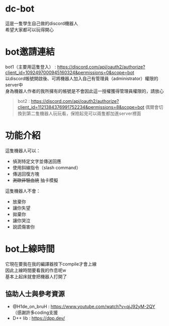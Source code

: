 # dc-bot
這是一隻學生自己做的discord機器人  
希望大家都可以玩得開心

# bot邀請連結
bot1（主要用這隻登入） : https://discord.com/api/oauth2/authorize?client_id=1092497000945160324&permissions=0&scope=bot   
以discord帳號開啟後、可將機器人加入自己有管理員（administrator）權限的server中  
身為機器人作者的我所擁有的帳號是不會因此這一授權獲得管理員權限的，請放心  
> bot2 : https://discord.com/api/oauth2/authorize?client_id=1121384376991752234&permissions=8&scope=bot
> 偶爾會切換到第二隻機器人玩玩看，保險起見可以兩隻都加進server裡面

# 功能介紹
這隻機器人可以：
* 偵測特定文字並傳送回應
* 使用斜線指令（slash command）
* 傳送回復方塊
* ~~測歐非驗血統~~ 抽卡模擬

這隻機器人不會：
* 放棄你
* 讓你失望
* 拋棄你
* 讓你哭泣
* 說謊傷害你

# bot上線時間
它現在要我在我的編譯器按下compile才會上線  
因此上線時間要看我的作息呢w  
基本上起床就會把機器人打開了

## 協助人士與參考資源
* @H1de_on_bruH : https://www.youtube.com/watch?v=qjJ92yM-2QY （感謝許多coding支援
* D++ lib : https://dpp.dev/
